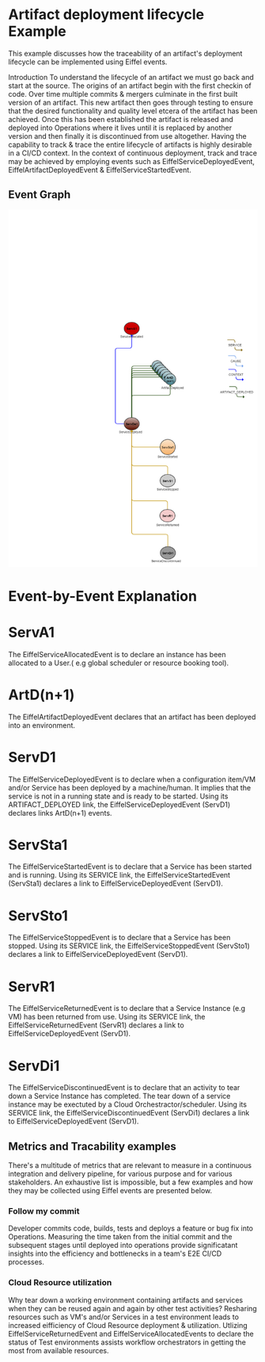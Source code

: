 <!---
   Copyright 2017 Ericsson AB.
   For a full list of individual contributors, please see the commit history.

   Licensed under the Apache License, Version 2.0 (the "License");
   you may not use this file except in compliance with the License.
   You may obtain a copy of the License at

       http://www.apache.org/licenses/LICENSE-2.0

   Unless required by applicable law or agreed to in writing, software
   distributed under the License is distributed on an "AS IS" BASIS,
   WITHOUT WARRANTIES OR CONDITIONS OF ANY KIND, either express or implied.
   See the License for the specific language governing permissions and
   limitations under the License.
--->

# Artifact deployment lifecycle Example
 
This example discusses how the traceability of an artifact's deployment lifecycle can be implemented using Eiffel events.
 
Introduction
To understand the lifecycle of an artifact we must go back and start at the source.
The origins of an artifact begin with the first checkin of code. Over time multiple commits & mergers culminate in the first built version of an artifact.
This new artifact then goes through testing to ensure that the desired functionality and quality level etcera of the artifact has been achieved.
Once this has been established the artifact is released and deployed into Operations where it lives until it is replaced by another version and then finally it is discontinued from use altogether.
Having the capability to track & trace the entire lifecycle of artifacts is highly desirable in a CI/CD context.
In the context of continuous deployment, track and trace may be achieved by employing events such as EiffelServiceDeployedEvent, EiffelArtifactDeployedEvent & EiffelServiceStartedEvent.


## Event Graph
![alt text](./artifact-deployment-lifecycle.png "Event Graph of artifact deployment lifecycle Example")


# Event-by-Event Explanation

# ServA1
The EiffelServiceAllocatedEvent is to declare an instance has been allocated to a User.( e.g global scheduler or resource booking tool).

# ArtD(n+1)
The EiffelArtifactDeployedEvent declares that an artifact has been deployed into an environment.

# ServD1
The EiffelServiceDeployedEvent is to declare when a configuration item/VM and/or Service has been deployed by a machine/human. It implies that the service is not in a running state and is ready to be started.
Using its ARTIFACT_DEPLOYED link, the EiffelServiceDeployedEvent (ServD1) declares links ArtD(n+1) events.

# ServSta1
The EiffelServiceStartedEvent is to declare that a Service has been started and is running.
Using its SERVICE link, the EiffelServiceStartedEvent (ServSta1) declares a link to EiffelServiceDeployedEvent (ServD1).

# ServSto1
The EiffelServiceStoppedEvent is to declare that a Service has been stopped.
Using its SERVICE link, the EiffelServiceStoppedEvent (ServSto1) declares a link to EiffelServiceDeployedEvent (ServD1).

# ServR1
The EiffelServiceReturnedEvent is to declare that a Service Instance (e.g VM) has been returned from use.
Using its SERVICE link, the EiffelServiceReturnedEvent (ServR1) declares a link to EiffelServiceDeployedEvent (ServD1).

# ServDi1
The EiffelServiceDiscontinuedEvent is to declare that an activity to tear down a Service Instance has completed. The tear down of a service instance may be exectuted by a Cloud Orchestractor/scheduler.
Using its SERVICE link, the EiffelServiceDiscontinuedEvent (ServDi1) declares a link to EiffelServiceDeployedEvent (ServD1).

## Metrics and Tracability examples
There's a multitude of metrics that are relevant to measure in a continuous integration and delivery pipeline, for various purpose and for various stakeholders. An exhaustive list is impossible, but a few examples and how they may be collected using Eiffel events are presented below.

### Follow my commit
Developer commits code, builds, tests and deploys a feature or bug fix into Operations. Measuring the time taken from the initial commit and the subsequent stages until deployed into operations provide significatant insights into the efficiency and bottlenecks in a team's E2E CI/CD processes.

### Cloud Resource utilization
Why tear down a working environment containing artifacts and services when they can be reused again and again by other test activities? 
Resharing resources such as VM's and/or Services in a test environment leads to increased eifficiency of Cloud Resource deployment & utilization.
Utlizing EiffelServiceReturnedEvent and EiffelServiceAllocatedEvents to declare the status of Test environments assists workflow orchestrators in getting the most from available resources.



